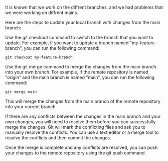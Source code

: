 It is known that we work on the diffrent branches, and we had problems that we were working on diffrent mains.

Here are the steps to update your local branch with changes from the main branch:

Use the git checkout command to switch to the branch that you want to update. For example, if you want to update a branch named "my-feature-branch", you can run the following command:
```
git checkout my-feature-branch
```
Use the git merge command to merge the changes from the main branch into your own branch. For example, if the remote repository is named "origin" and the main branch is named "main", you can run the following command:
```
git merge main
```
This will merge the changes from the main branch of the remote repository into your current branch.

If there are any conflicts between the changes in the main branch and your own changes, you will need to resolve them before you can successfully merge the changes. Git will mark the conflicting files and ask you to manually resolve the conflicts. You can use a text editor or a merge tool to resolve the conflicts and then commit the changes.

Once the merge is complete and any conflicts are resolved, you can push your changes to the remote repository using the git push command.
